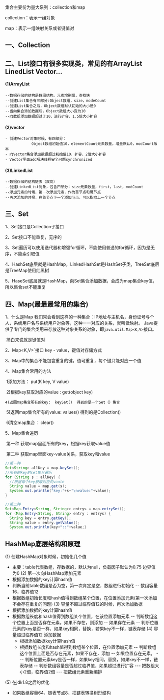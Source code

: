 集合主要份为量大系列：collection和map

collection：表示一组对象

map：表示一组映射关系或者键值对

## 一、Collection

## 二、List接口有很多实现类，常见的有ArrayList LinedList Vector...

#### (1)ArrayList

```properties
--数据存储的结构是数组结构。元素增删慢，查找快
--创建List集合有三部分:Object数组，size，modeCount
--创建List集合之后，Object数组默认初始的大小是0
--当向集合添加数据后，Object数组大小变为10
--向数组添加数据超过了10，进行扩容，1.5倍大小扩容
```

#### (2)vector

```properties
- 创建Vector对象时候，有四部分：
            Object数组初始值10，elementCount元素数量，增量默认0，modCount版本
- 向Vector集合添加数据超过初始值10，扩容，2倍大小扩容
- Vector里面add解决线程安全问题synchronized
```

#### (3)LinkedList

```properties
--数据存储的结构链表（双向）
--创建LinkedList对象，包含四部分：size元素数量，first，last，modCount
--添加元素的时候，第一次添加元素，作为首节点和尾节点
--再次添加的时候，在首节点下一个添加节点，可以指向上一个节点
```



## 三、Set

1、Set接口是Collection子接口

2、Set接口不能重复，无序的

3、Set遍历可以使用迭代器和增强for循环，不能使用普通的for循环，因为是无序，不能索引取值

4、HashSet底层就是HashMap，LinkedHashSet是HashSet子类，TreeSet底层是TreeMap使用红黑树

5、HaseSet底层就是HashMap，向Set集合添加数据，会成为map集合key值，所以集合set不能重复

## 四、Map(最最最常用的集合)

1、什么是Map
	我们常会看到这样的一种集合：IP地址与主机名，身份证号与个人，系统用户名与系统用户对象等，这种一一对应的关系，就叫做映射。  Java提供了专门的集合类用来存放这种对象关系的对象，即`java.util.Map<K,V>`接口。 

​	简白来说就是键值对

2、Map<K,V>`接口 key - value，键值对存储方式

3、Map中的集合不能包含重复的键，值可重复，每个键只能对应一个值

4、Map集合常用的方法

​	1添加方法： put(K key, V value)

​	2)根据key获取对应的value : get(object key)

 	4)返回map集合所有的key:  keySet()  得到的是一个Set（）集合

​	5)返回map集合所有的value: values()   得到的是Collection()

​	6清空map集合：            clear()

5、Map集合遍历

​	第一种  获取map里面所有的key，根据key获取value值

​	第二种  获取map里面key-value关系，获取key和value

```java
//第一种
Set<String> allKey = map.keySet();
//所有的key的set集合遍历
for (String s : allKey) {
  //根据每个key获取对应的vaule
  String value = map.get(s);
  System.out.println("key:"+s+"\nvalue:"+value);
}

//第二种
Set<Map.Entry<String, String>> entrys = map.entrySet();
for (Map.Entry<String, String> entry : entrys) {
  String key = entry.getKey();
  String value = entry.getValue();
  System.out.println(key+"::"+value;}
```


## HashMap底层结构和原理
(1) 创建HashMap对象时候，初始化几个值
- 主要：table代表数组，存数据的，默认为null，负载因子默认为0.75   边界值为0
(2) 第一次向HashMap添加元素
- 根据添加数据的key计算hash值
- 判断当前table数组是否为空，第一次肯定是空，数组进行初始化
   -- 数组容量16，临界值12
- 根据数组初始长度和hash值得到数组某个位置，在位置添加元素(第一次添加不会存在重复的问题)
(3) 容量不超过临界值12的时候，再次添加数据
- 根据添加数据的key计算hash值
- 根据数组长度和hash值得到数组某个位置，在该位置添加元素
   -- 判断数组这个位置上面是否存在元素，如果不存在，则添加
   -- 如果存在元素
   	-- 判断位置元素的key是否一样，如果key相同，替换，若果key不一样，链表存储
(4) 容量超过临界值12   添加数据
  - 根据添加数据key计算hash值
  - 根据数组长度和hash值得到数组某个位置，在位置添加元素
   -- 判断数组这个位置上面是否存在元素，如果不存在，添加
    -- 如果位置存在元素，
     --- 判断位置元素key是否一样，如果key相同，替换，如果key不一样，链表存储
   -- 判断数组容量是否超过临界值，如果超过进行扩容
    --- 把数组大小2倍，临界值2倍
	--- 把数组元素重新编排
	
(5) 在jdk1.8之后的优化
- 如果数组容量64，链表节点8，把链表转换树形结构


